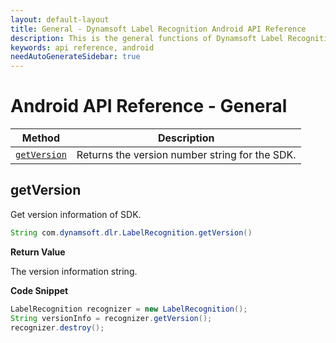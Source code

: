 ```yaml
---
layout: default-layout
title: General - Dynamsoft Label Recognition Android API Reference
description: This is the general functions of Dynamsoft Label Recognition for Android API Reference.
keywords: api reference, android
needAutoGenerateSidebar: true
---
```


# Android API Reference - General

| Method               | Description |
|----------------------|-------------|
| [`getVersion`](#getversion) | Returns the version number string for the SDK. |


## getVersion

Get version information of SDK.

```java
String com.dynamsoft.dlr.LabelRecognition.getVersion()	
```

**Return Value**

The version information string.

**Code Snippet**

```java
LabelRecognition recognizer = new LabelRecognition();
String versionInfo = recognizer.getVersion();
recognizer.destroy();
```
